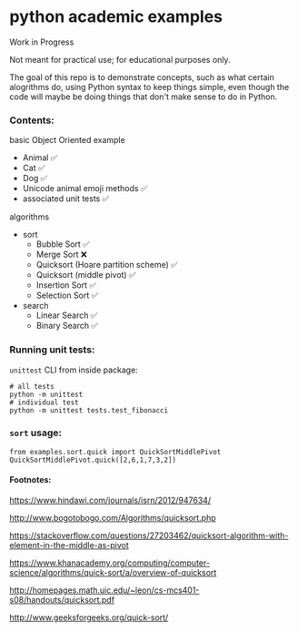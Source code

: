 # python academic examples
Work in Progress

Not meant for practical use; for educational purposes only.

The goal of this repo is to demonstrate concepts, such as what certain alogrithms do,
using Python syntax to keep things simple,
even though the code will maybe be doing things that don't make sense to do in Python.

### Contents:

basic Object Oriented example
- Animal :white_check_mark:
- Cat :white_check_mark:
- Dog :white_check_mark:
- Unicode animal emoji methods :white_check_mark:
- associated unit tests :white_check_mark:

algorithms
- sort
  - Bubble Sort :white_check_mark:
  - Merge Sort :x:
  - Quicksort (Hoare partition scheme) :white_check_mark:
  - Quicksort (middle pivot) :white_check_mark:
  - Insertion Sort :white_check_mark:
  - Selection Sort :white_check_mark:
- search
  - Linear Search :white_check_mark:
  - Binary Search :white_check_mark:


### Running unit tests:
`unittest` CLI from inside package:

    # all tests
    python -m unittest
    # individual test
    python -m unittest tests.test_fibonacci

### `sort` usage:

    from examples.sort.quick import QuickSortMiddlePivot
    QuickSortMiddlePivot.quick([2,6,1,7,3,2])



#### Footnotes:

https://www.hindawi.com/journals/isrn/2012/947634/

http://www.bogotobogo.com/Algorithms/quicksort.php

https://stackoverflow.com/questions/27203462/quicksort-algorithm-with-element-in-the-middle-as-pivot

https://www.khanacademy.org/computing/computer-science/algorithms/quick-sort/a/overview-of-quicksort

http://homepages.math.uic.edu/~leon/cs-mcs401-s08/handouts/quicksort.pdf

http://www.geeksforgeeks.org/quick-sort/
